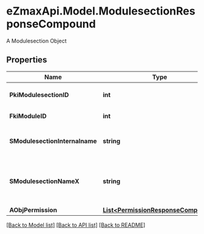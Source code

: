 # eZmaxApi.Model.ModulesectionResponseCompound
A Modulesection Object

## Properties

Name | Type | Description | Notes
------------ | ------------- | ------------- | -------------
**PkiModulesectionID** | **int** | The unique ID of the Modulesection | 
**FkiModuleID** | **int** | The unique ID of the Module | 
**SModulesectionInternalname** | **string** | The Internal name of the Module section. | 
**SModulesectionNameX** | **string** | The Name of the Modulesection in the language of the requester | 
**AObjPermission** | [**List&lt;PermissionResponseCompound&gt;**](PermissionResponse.md) |  | [optional] 

[[Back to Model list]](../README.md#documentation-for-models) [[Back to API list]](../README.md#documentation-for-api-endpoints) [[Back to README]](../README.md)

